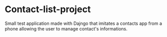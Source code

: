 # Contact-list-project
Small test application made with Dajngo that imitates a contacts app from a phone allowing the user to manage contact's informations.
